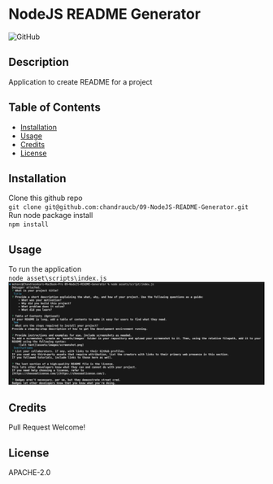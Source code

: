 # NodeJS README Generator

![GitHub](https://img.shields.io/github/license/chandraucb/09-NodeJS-README-Generator)

## Description
Application to create README for a project 

## Table of Contents
 - [Installation](#installation)
 - [Usage](#usage)
 - [Credits](#credits)
 - [License](#license)

## Installation
Clone this github repo <br/> ``` git clone git@github.com:chandraucb/09-NodeJS-README-Generator.git ``` <br/> Run node package install <br/> ``` npm install ```

## Usage
To run the application <br/> ```node asset\scripts\index.js ``` <br/> ![screenshot](assets/images/screenshot.png)

## Credits
Pull Request Welcome!

## License
APACHE-2.0








